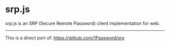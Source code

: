 # srp.js
srp.js is an SRP (Secure Remote Password) client implementation for web.

---

This is a direct port of: https://github.com/1Password/srp
